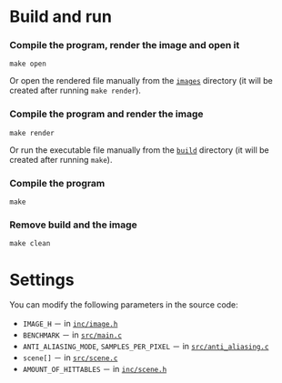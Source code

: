 # Build and run

### Compile the program, render the image and open it
```make open```

Or open the rendered file manually from the [`images`](./images/) directory (it will be created after running `make render`).

### Compile the program and render the image
```make render```

Or run the executable file manually from the [`build`](file://./build/) directory (it will be created after running `make`).

### Compile the program
```make```

### Remove build and the image
```make clean```

# Settings
You can modify the following parameters in the source code:
- `IMAGE_H` － in [`inc/image.h`](file://./inc/image.h)
- `BENCHMARK` － in [`src/main.c`](file://./src/main.c)
- `ANTI_ALIASING_MODE`, `SAMPLES_PER_PIXEL` － in [`src/anti_aliasing.c`](file://./src/anti_aliasing.c)
- `scene[]` － in [`src/scene.c`](file://./src/scene.c)
- `AMOUNT_OF_HITTABLES` － in [`inc/scene.h`](file://./inc/scene.h)
